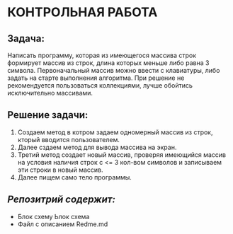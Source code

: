 # КОНТРОЛЬНАЯ РАБОТА  

## Задача:  
Написать программу, которая из имеющегося массива строк формирует массив из строк, длина которых меньше либо равна 3 символа. 
Первоначальный массив можно ввести с клавиатуры, либо задать на старте выполнения алгоритма. 
При решение не рекомендуется пользоваться коллекциями, лучше обойтись исключительно массивами.

## Решение задачи:  
1. Создаем метод в котром задаем одномерный массив из строк, кторый вводится пользователем. 
2. Далее сздаем метод для вывода массива на экран. 
3. Третий метод создает новый массив, проверяя имеющийся массив на условия наличия строк с <= 3 кол-вом символов и записываем эти строки в новый массив.
4. Далее пищем само тело программы.

## *Репозитрий содержит:*
* Блок схему Ьлок схема
* Файл с описанием Redme.md 

